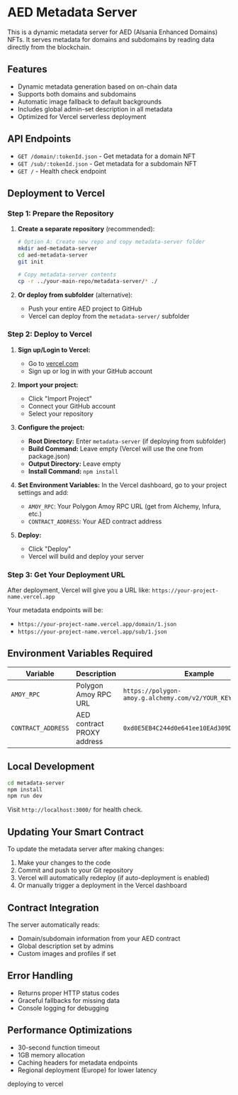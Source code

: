 # AED Metadata Server

This is a dynamic metadata server for AED (Alsania Enhanced Domains) NFTs. It serves metadata for domains and subdomains by reading data directly from the blockchain.

## Features

- Dynamic metadata generation based on on-chain data
- Supports both domains and subdomains
- Automatic image fallback to default backgrounds
- Includes global admin-set description in all metadata
- Optimized for Vercel serverless deployment

## API Endpoints

- `GET /domain/:tokenId.json` - Get metadata for a domain NFT
- `GET /sub/:tokenId.json` - Get metadata for a subdomain NFT
- `GET /` - Health check endpoint

## Deployment to Vercel

### Step 1: Prepare the Repository

1. **Create a separate repository** (recommended):
   ```bash
   # Option A: Create new repo and copy metadata-server folder
   mkdir aed-metadata-server
   cd aed-metadata-server
   git init

   # Copy metadata-server contents
   cp -r ../your-main-repo/metadata-server/* ./
   ```

2. **Or deploy from subfolder** (alternative):
   - Push your entire AED project to GitHub
   - Vercel can deploy from the `metadata-server/` subfolder

### Step 2: Deploy to Vercel

1. **Sign up/Login to Vercel:**
   - Go to [vercel.com](https://vercel.com)
   - Sign up or log in with your GitHub account

2. **Import your project:**
   - Click "Import Project"
   - Connect your GitHub account
   - Select your repository

3. **Configure the project:**
   - **Root Directory:** Enter `metadata-server` (if deploying from subfolder)
   - **Build Command:** Leave empty (Vercel will use the one from package.json)
   - **Output Directory:** Leave empty
   - **Install Command:** `npm install`

4. **Set Environment Variables:**
   In the Vercel dashboard, go to your project settings and add:
   - `AMOY_RPC`: Your Polygon Amoy RPC URL (get from Alchemy, Infura, etc.)
   - `CONTRACT_ADDRESS`: Your AED contract address

5. **Deploy:**
   - Click "Deploy"
   - Vercel will build and deploy your server

### Step 3: Get Your Deployment URL

After deployment, Vercel will give you a URL like:
`https://your-project-name.vercel.app`

Your metadata endpoints will be:
- `https://your-project-name.vercel.app/domain/1.json`
- `https://your-project-name.vercel.app/sub/1.json`

## Environment Variables Required

| Variable | Description | Example |
|----------|-------------|---------|
| `AMOY_RPC` | Polygon Amoy RPC URL | `https://polygon-amoy.g.alchemy.com/v2/YOUR_KEY` |
| `CONTRACT_ADDRESS` | AED contract PROXY address | `0xd0E5EB4C244d0e641ee10EAd309D3F6DC627F63E` |

## Local Development

```bash
cd metadata-server
npm install
npm run dev
```

Visit `http://localhost:3000/` for health check.

## Updating Your Smart Contract

To update the metadata server after making changes:

1. Make your changes to the code
2. Commit and push to your Git repository
3. Vercel will automatically redeploy (if auto-deployment is enabled)
4. Or manually trigger a deployment in the Vercel dashboard

## Contract Integration

The server automatically reads:
- Domain/subdomain information from your AED contract
- Global description set by admins
- Custom images and profiles if set

## Error Handling

- Returns proper HTTP status codes
- Graceful fallbacks for missing data
- Console logging for debugging

## Performance Optimizations

- 30-second function timeout
- 1GB memory allocation
- Caching headers for metadata endpoints
- Regional deployment (Europe) for lower latency

deploying to vercel